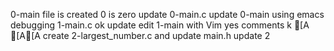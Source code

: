 0-main file is created
0 is zero
update 0-main.c
update 0-main using emacs
debugging 1-main.c
ok
update
edit 1-main with Vim
yes
comments
k
[A
[A[A
create 2-largest_number.c and update main.h
update 2

